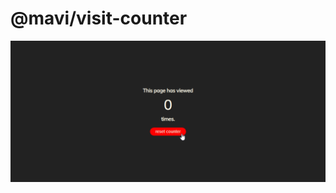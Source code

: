 # @mavi/visit-counter

<a align="center" href="https://mavi.github.io/visit-counter" target="_blank">  
    <img src="website.png" href="" alt="Example image of Website." />
</a>
